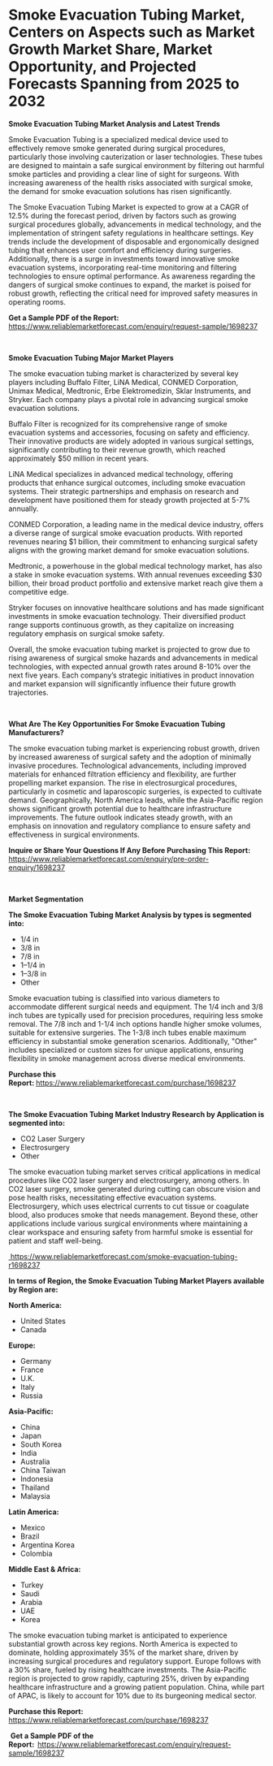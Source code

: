 <p><h1>Smoke Evacuation Tubing Market, Centers on Aspects such as Market Growth Market Share, Market Opportunity, and Projected Forecasts Spanning from 2025 to 2032</h1></p><p><strong>Smoke Evacuation Tubing Market Analysis and Latest Trends</strong></p>
<p><p>Smoke Evacuation Tubing is a specialized medical device used to effectively remove smoke generated during surgical procedures, particularly those involving cauterization or laser technologies. These tubes are designed to maintain a safe surgical environment by filtering out harmful smoke particles and providing a clear line of sight for surgeons. With increasing awareness of the health risks associated with surgical smoke, the demand for smoke evacuation solutions has risen significantly.</p><p>The Smoke Evacuation Tubing Market is expected to grow at a CAGR of 12.5% during the forecast period, driven by factors such as growing surgical procedures globally, advancements in medical technology, and the implementation of stringent safety regulations in healthcare settings. Key trends include the development of disposable and ergonomically designed tubing that enhances user comfort and efficiency during surgeries. Additionally, there is a surge in investments toward innovative smoke evacuation systems, incorporating real-time monitoring and filtering technologies to ensure optimal performance. As awareness regarding the dangers of surgical smoke continues to expand, the market is poised for robust growth, reflecting the critical need for improved safety measures in operating rooms.</p></p>
<p><strong>Get a Sample PDF of the Report:&nbsp;</strong> <a href="https://www.reliablemarketforecast.com/enquiry/request-sample/1698237?utm_campaign=2457&utm_medium=2&utm_source=Github&utm_content=ia&utm_term=13042025&utm_id=smoke-evacuation-tubing">https://www.reliablemarketforecast.com/enquiry/request-sample/1698237</a></p>
<p>&nbsp;</p>
<p><strong>Smoke Evacuation Tubing Major Market Players</strong></p>
<p><p>The smoke evacuation tubing market is characterized by several key players including Buffalo Filter, LiNA Medical, CONMED Corporation, Unimax Medical, Medtronic, Erbe Elektromedizin, Sklar Instruments, and Stryker. Each company plays a pivotal role in advancing surgical smoke evacuation solutions. </p><p>Buffalo Filter is recognized for its comprehensive range of smoke evacuation systems and accessories, focusing on safety and efficiency. Their innovative products are widely adopted in various surgical settings, significantly contributing to their revenue growth, which reached approximately $50 million in recent years.</p><p>LiNA Medical specializes in advanced medical technology, offering products that enhance surgical outcomes, including smoke evacuation systems. Their strategic partnerships and emphasis on research and development have positioned them for steady growth projected at 5-7% annually.</p><p>CONMED Corporation, a leading name in the medical device industry, offers a diverse range of surgical smoke evacuation products. With reported revenues nearing $1 billion, their commitment to enhancing surgical safety aligns with the growing market demand for smoke evacuation solutions.</p><p>Medtronic, a powerhouse in the global medical technology market, has also a stake in smoke evacuation systems. With annual revenues exceeding $30 billion, their broad product portfolio and extensive market reach give them a competitive edge.</p><p>Stryker focuses on innovative healthcare solutions and has made significant investments in smoke evacuation technology. Their diversified product range supports continuous growth, as they capitalize on increasing regulatory emphasis on surgical smoke safety.</p><p>Overall, the smoke evacuation tubing market is projected to grow due to rising awareness of surgical smoke hazards and advancements in medical technologies, with expected annual growth rates around 8-10% over the next five years. Each company’s strategic initiatives in product innovation and market expansion will significantly influence their future growth trajectories.</p></p>
<p>&nbsp;</p>
<p><strong>What Are The Key Opportunities For Smoke Evacuation Tubing Manufacturers?</strong></p>
<p><p>The smoke evacuation tubing market is experiencing robust growth, driven by increased awareness of surgical safety and the adoption of minimally invasive procedures. Technological advancements, including improved materials for enhanced filtration efficiency and flexibility, are further propelling market expansion. The rise in electrosurgical procedures, particularly in cosmetic and laparoscopic surgeries, is expected to cultivate demand. Geographically, North America leads, while the Asia-Pacific region shows significant growth potential due to healthcare infrastructure improvements. The future outlook indicates steady growth, with an emphasis on innovation and regulatory compliance to ensure safety and effectiveness in surgical environments.</p></p>
<p><strong>Inquire or Share Your Questions If Any Before Purchasing This Report:</strong> <a href="https://www.reliablemarketforecast.com/enquiry/pre-order-enquiry/1698237?utm_campaign=2457&utm_medium=2&utm_source=Github&utm_content=ia&utm_term=13042025&utm_id=smoke-evacuation-tubing">https://www.reliablemarketforecast.com/enquiry/pre-order-enquiry/1698237</a></p>
<p>&nbsp;</p>
<p><strong>Market Segmentation</strong></p>
<p><strong>The Smoke Evacuation Tubing Market Analysis by types is segmented into:</strong></p>
<p><ul><li>1/4 in</li><li>3/8 in</li><li>7/8 in</li><li>1–1/4 in</li><li>1–3/8 in</li><li>Other</li></ul></p>
<p><p>Smoke evacuation tubing is classified into various diameters to accommodate different surgical needs and equipment. The 1/4 inch and 3/8 inch tubes are typically used for precision procedures, requiring less smoke removal. The 7/8 inch and 1-1/4 inch options handle higher smoke volumes, suitable for extensive surgeries. The 1-3/8 inch tubes enable maximum efficiency in substantial smoke generation scenarios. Additionally, "Other" includes specialized or custom sizes for unique applications, ensuring flexibility in smoke management across diverse medical environments.</p></p>
<p><strong>Purchase this Report:&nbsp;</strong><a href="https://www.reliablemarketforecast.com/purchase/1698237?utm_campaign=2457&utm_medium=2&utm_source=Github&utm_content=ia&utm_term=13042025&utm_id=smoke-evacuation-tubing">https://www.reliablemarketforecast.com/purchase/1698237</a></p>
<p>&nbsp;</p>
<p><strong>The Smoke Evacuation Tubing Market Industry Research by Application is segmented into:</strong></p>
<p><ul><li>CO2 Laser Surgery</li><li>Electrosurgery</li><li>Other</li></ul></p>
<p><p>The smoke evacuation tubing market serves critical applications in medical procedures like CO2 laser surgery and electrosurgery, among others. In CO2 laser surgery, smoke generated during cutting can obscure vision and pose health risks, necessitating effective evacuation systems. Electrosurgery, which uses electrical currents to cut tissue or coagulate blood, also produces smoke that needs management. Beyond these, other applications include various surgical environments where maintaining a clear workspace and ensuring safety from harmful smoke is essential for patient and staff well-being.</p></p>
<p><a href="https://www.reliablemarketforecast.com/smoke-evacuation-tubing-r1698237?utm_campaign=2457&utm_medium=2&utm_source=Github&utm_content=ia&utm_term=13042025&utm_id=smoke-evacuation-tubing">&nbsp;https://www.reliablemarketforecast.com/smoke-evacuation-tubing-r1698237</a></p>
<p><strong>In terms of Region, the Smoke Evacuation Tubing Market Players available by Region are:</strong></p>
<p>
    <p> <strong> North America: </strong>
        <ul>
            <li>United States</li>
            <li>Canada</li>
        </ul>
        </p> 
    <p> <strong> Europe: </strong>
        <ul>
            <li>Germany</li>
            <li>France</li>
            <li>U.K.</li>
            <li>Italy</li>
            <li>Russia</li>
        </ul>
        </p> 
    <p> <strong> Asia-Pacific: </strong>
        <ul>
            <li>China</li>
            <li>Japan</li>
            <li>South Korea</li>
            <li>India</li>
            <li>Australia</li>
            <li>China Taiwan</li>
            <li>Indonesia</li>
            <li>Thailand</li>
            <li>Malaysia</li>
        </ul>
        </p> 
    <p> <strong> Latin America: </strong>
        <ul>
            <li>Mexico</li>
            <li>Brazil</li>
            <li>Argentina Korea</li>
            <li>Colombia</li>
        </ul>
        </p> 
    <p> <strong> Middle East & Africa: </strong>
        <ul>
            <li>Turkey</li>
            <li>Saudi</li>
            <li>Arabia</li>
            <li>UAE</li>
            <li>Korea</li>
        </ul>
    </p>
    </p>
<p><p>The smoke evacuation tubing market is anticipated to experience substantial growth across key regions. North America is expected to dominate, holding approximately 35% of the market share, driven by increasing surgical procedures and regulatory support. Europe follows with a 30% share, fueled by rising healthcare investments. The Asia-Pacific region is projected to grow rapidly, capturing 25%, driven by expanding healthcare infrastructure and a growing patient population. China, while part of APAC, is likely to account for 10% due to its burgeoning medical sector.</p></p>
<p><strong>Purchase this Report: </strong><a href="https://www.reliablemarketforecast.com/purchase/1698237?utm_campaign=2457&utm_medium=2&utm_source=Github&utm_content=ia&utm_term=13042025&utm_id=smoke-evacuation-tubing">https://www.reliablemarketforecast.com/purchase/1698237</a></p>
<p>&nbsp;<strong>Get a Sample PDF of the Report:&nbsp;&nbsp;</strong><a href="https://www.reliablemarketforecast.com/enquiry/request-sample/1698237?utm_campaign=2457&utm_medium=2&utm_source=Github&utm_content=ia&utm_term=13042025&utm_id=smoke-evacuation-tubing">https://www.reliablemarketforecast.com/enquiry/request-sample/1698237</a></p>
<p><strong></strong></p>
<p><p></p><p></p><p></p></p>